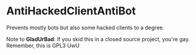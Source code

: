 # AntiHackedClientAntiBot
Prevents mostly bots but also some hacked clients to a degree.

Note to **GladUrBad**: If you skid this in a closed source project, you're gay. Remember, this is GPL3 UwU
